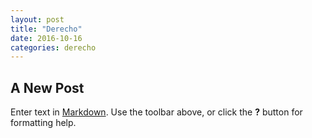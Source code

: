 ```yaml
---
layout: post
title: "Derecho"
date: 2016-10-16
categories: derecho
---
```


## A New Post

Enter text in [Markdown](http://daringfireball.net/projects/markdown/). Use the toolbar above, or click the **?** button for formatting help.
